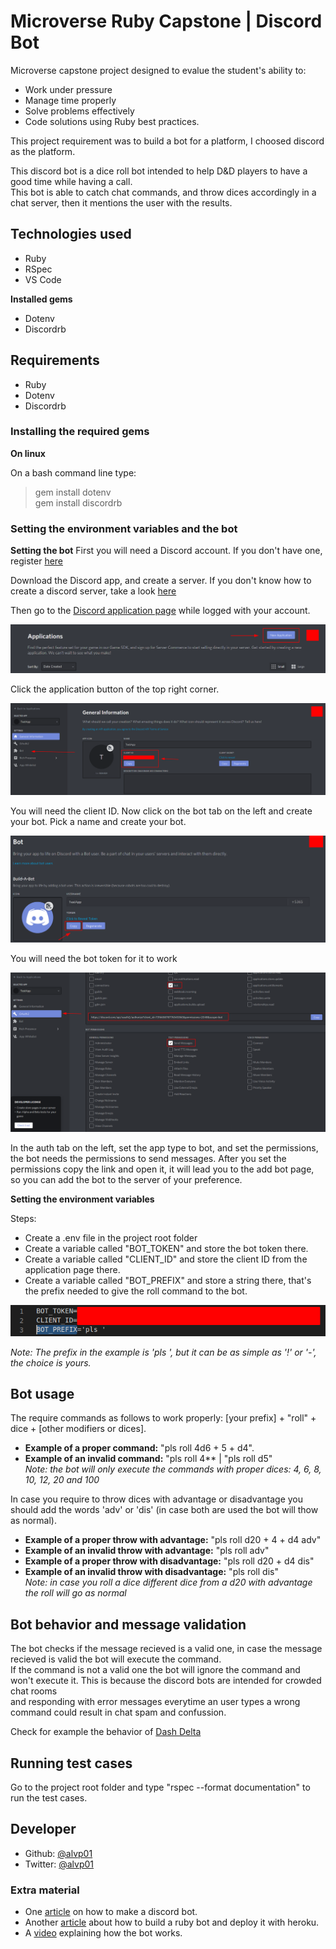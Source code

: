 # Microverse Ruby Capstone | Discord Bot

Microverse capstone project designed to evalue the student's ability to:
- Work under pressure
- Manage time properly
- Solve problems effectively
- Code solutions using Ruby best practices.

This project requirement was to build a bot for a platform, I choosed discord as the platform.

This discord bot is a dice roll bot intended to help D&D players to have a good time while having a call.<br>
This bot is able to catch chat commands, and throw dices accordingly in a chat server, then it mentions the user with the results.

## Technologies used

- Ruby
- RSpec
- VS Code

**Installed gems**

- Dotenv
- Discordrb

## Requirements

- Ruby
- Dotenv
- Discordrb

### Installing the required gems

**On linux**

On a bash command line type:

>gem install dotenv <br>
>gem install discordrb

### Setting the environment variables and the bot

**Setting the bot**
First you will need a Discord account. If you don't have one, register [here](https://discord.com/new) <br>

Download the Discord app, and create a server. If you don't know how to create a discord server, take a look [here](https://www.howtogeek.com/364075/how-to-create-set-up-and-manage-your-discord-server/)

Then go to the [Discord application page](https://discord.com/developers/applications) while logged with your account.

![Discord page](./assets/2020-07-11_19-53.png)

Click the application button of the top right corner.

![App page](./assets/img2.png)

You will need the client ID. Now click on the bot tab on the left and create your bot. Pick a name and create your bot.

![Bot tkn](./assets/img3.png)

You will need the bot token for it to work

![Bot permissions](./assets/img4.png)

In the auth tab on the left, set the app type to bot, and set the permissions, the bot needs the permissions to send messages. After you set the permissions copy the link and open it, it will lead you to the add bot page, so you can add the bot to the server of your preference.

**Setting the environment variables**

Steps:

- Create a .env file in the project root folder
- Create a variable called "BOT_TOKEN" and store the bot token there.
- Create a variable called "CLIENT_ID" and store the client ID from the application page there.
- Create a variable called "BOT_PREFIX" and store a string there, that's the prefix needed to give the roll command to the bot.

![env variables](./assets/img5.png)

*Note: The prefix in the example is 'pls ', but it can be as simple as '!' or '-', the choice is yours.*

## Bot usage

The require commands as follows to work properly: [your prefix] + "roll" + dice + [other modifiers or dices].
- **Example of a proper command:** "pls roll 4d6 + 5 + d4".
- **Example of an invalid command:** "pls roll 4** | "pls roll d5"<br>
*Note: the bot will only execute the commands with proper dices: 4, 6, 8, 10, 12, 20 and 100*

In case you require to throw dices with advantage or disadvantage you should add the words 'adv' or 'dis' (in case both are used the bot will thow as normal).
- **Example of a proper throw with advantage:** "pls roll d20 + 4 + d4 adv"
- **Example of an invalid throw with advantage:** "pls roll adv"
- **Example of a proper throw with disadvantage:** "pls roll d20 + d4 dis"
- **Example of an invalid throw with disadvantage:** "pls roll dis"<br>
*Note: in case you roll a dice different dice from a d20 with advantage the roll will go as normal*

## Bot behavior and message validation

The bot checks if the message recieved is a valid one, in case the message recieved is valid the bot will execute the command.<br>
If the command is not a valid one the bot will ignore the command and won't execute it. This is because the discord bots are intended for crowded chat rooms<br> and responding with error messages everytime an user types a wrong command could result in chat spam and confussion.

Check for example the behavior of [Dash Delta](https://dashdelta.tech/)

## Running test cases

Go to the project root folder and type "rspec --format documentation" to run the test cases.

## Developer

- Github: [@alvp01](https://github.com/alvp01)
- Twitter: [@alvp01](https://twitter.com/alvp01)

### Extra material

- One [article](https://medium.com/@goodatsports/how-to-make-a-simple-discord-bot-in-ruby-to-annoy-your-friends-f5d0438daa70) on how to make a discord bot.
- Another [article](https://medium.com/@albert.palka/build-discord-bot-in-minutes-using-discordrb-gem-fa2da38668bb) about how to build a ruby bot and deploy it with heroku.
- A [video](https://drive.google.com/file/d/12Gm78zbRawNcyE6pQqTgYLtTUNjZLCkk/view?usp=sharing) explaining how the bot works.